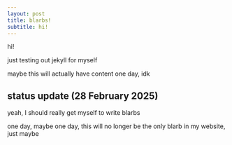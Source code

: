 ```yaml
---
layout: post
title: blarbs!
subtitle: hi!
---
```

hi!

just testing out jekyll for myself

maybe this will actually have content one day, idk

## status update (28 February 2025)

yeah, I should really get myself to write blarbs

one day, maybe one day, this will no longer be the only blarb in my website, just maybe